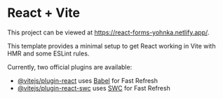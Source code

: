 # React + Vite

This project can be viewed at https://react-forms-yohnka.netlify.app/.
 

This template provides a minimal setup to get React working in Vite with HMR and some ESLint rules.  

Currently, two official plugins are available:

- [@vitejs/plugin-react](https://github.com/vitejs/vite-plugin-react/blob/main/packages/plugin-react/README.md) uses [Babel](https://babeljs.io/) for Fast Refresh
- [@vitejs/plugin-react-swc](https://github.com/vitejs/vite-plugin-react-swc) uses [SWC](https://swc.rs/) for Fast Refresh
